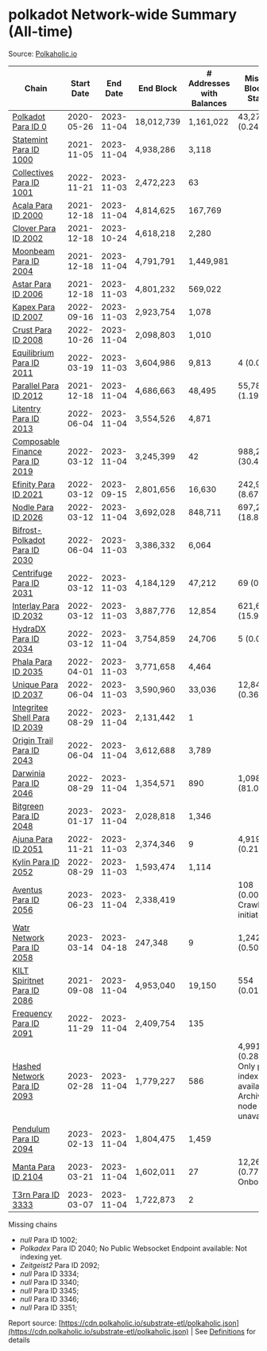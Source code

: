 # polkadot Network-wide Summary (All-time)

Source: [Polkaholic.io](https://polkaholic.io)


| Chain            | Start Date | End Date | End Block | # Addresses with Balances | Missing Blocks / Status |
| ---------------- | ---------- | ---------| --------- | ------------------------- | ----------------------- |
| [Polkadot Para ID 0](/polkadot/0-polkadot) | 2020-05-26 | 2023-11-04 | 18,012,739 |  1,161,022 | 43,274 (0.24%)  |
| [Statemint Para ID 1000](/polkadot/1000-statemint) | 2021-11-05 | 2023-11-04 | 4,938,286 |  3,118 |    |
| [Collectives Para ID 1001](/polkadot/1001-collectives) | 2022-11-21 | 2023-11-03 | 2,472,223 |  63 |    |
| [Acala Para ID 2000](/polkadot/2000-acala) | 2021-12-18 | 2023-11-04 | 4,814,625 |  167,769 |    |
| [Clover Para ID 2002](/polkadot/2002-clover) | 2021-12-18 | 2023-10-24 | 4,618,218 |  2,280 |    |
| [Moonbeam Para ID 2004](/polkadot/2004-moonbeam) | 2021-12-18 | 2023-11-04 | 4,791,791 |  1,449,981 |    |
| [Astar Para ID 2006](/polkadot/2006-astar) | 2021-12-18 | 2023-11-03 | 4,801,232 |  569,022 |    |
| [Kapex Para ID 2007](/polkadot/2007-kapex) | 2022-09-16 | 2023-11-03 | 2,923,754 |  1,078 |    |
| [Crust Para ID 2008](/polkadot/2008-crust) | 2022-10-26 | 2023-11-04 | 2,098,803 |  1,010 |    |
| [Equilibrium Para ID 2011](/polkadot/2011-equilibrium) | 2022-03-19 | 2023-11-03 | 3,604,986 |  9,813 | 4 (0.00%)  |
| [Parallel Para ID 2012](/polkadot/2012-parallel) | 2021-12-18 | 2023-11-04 | 4,686,663 |  48,495 | 55,783 (1.19%)  |
| [Litentry Para ID 2013](/polkadot/2013-litentry) | 2022-06-04 | 2023-11-04 | 3,554,526 |  4,871 |    |
| [Composable Finance Para ID 2019](/polkadot/2019-composable) | 2022-03-12 | 2023-11-04 | 3,245,399 |  42 | 988,229 (30.45%)  |
| [Efinity Para ID 2021](/polkadot/2021-efinity) | 2022-03-12 | 2023-09-15 | 2,801,656 |  16,630 | 242,949 (8.67%)  |
| [Nodle Para ID 2026](/polkadot/2026-nodle) | 2022-03-12 | 2023-11-04 | 3,692,028 |  848,711 | 697,249 (18.89%)  |
| [Bifrost-Polkadot Para ID 2030](/polkadot/2030-bifrost-dot) | 2022-06-04 | 2023-11-03 | 3,386,332 |  6,064 |    |
| [Centrifuge Para ID 2031](/polkadot/2031-centrifuge) | 2022-03-12 | 2023-11-03 | 4,184,129 |  47,212 | 69 (0.00%)  |
| [Interlay Para ID 2032](/polkadot/2032-interlay) | 2022-03-12 | 2023-11-03 | 3,887,776 |  12,854 | 621,626 (15.99%)  |
| [HydraDX Para ID 2034](/polkadot/2034-hydradx) | 2022-03-12 | 2023-11-04 | 3,754,859 |  24,706 | 5 (0.00%)  |
| [Phala Para ID 2035](/polkadot/2035-phala) | 2022-04-01 | 2023-11-03 | 3,771,658 |  4,464 |    |
| [Unique Para ID 2037](/polkadot/2037-unique) | 2022-06-04 | 2023-11-03 | 3,590,960 |  33,036 | 12,840 (0.36%)  |
| [Integritee Shell Para ID 2039](/polkadot/2039-integritee-shell) | 2022-08-29 | 2023-11-04 | 2,131,442 |  1 |    |
| [Origin Trail Para ID 2043](/polkadot/2043-origintrail) | 2022-06-04 | 2023-11-04 | 3,612,688 |  3,789 |    |
| [Darwinia Para ID 2046](/polkadot/2046-darwinia) | 2022-08-29 | 2023-11-04 | 1,354,571 |  890 | 1,098,047 (81.06%)  |
| [Bitgreen Para ID 2048](/polkadot/2048-bitgreen) | 2023-01-17 | 2023-11-04 | 2,028,818 |  1,346 |    |
| [Ajuna Para ID 2051](/polkadot/2051-ajuna) | 2022-11-21 | 2023-11-03 | 2,374,346 |  9 | 4,919 (0.21%)  |
| [Kylin Para ID 2052](/polkadot/2052-kylin) | 2022-08-29 | 2023-11-03 | 1,593,474 |  1,114 |    |
| [Aventus Para ID 2056](/polkadot/2056-aventus) | 2023-06-23 | 2023-11-04 | 2,338,419 |   | 108 (0.00%) Crawling initiated |
| [Watr Network Para ID 2058](/polkadot/2058-watr) | 2023-03-14 | 2023-04-18 | 247,348 |  9 | 1,242 (0.50%)  |
| [KILT Spiritnet Para ID 2086](/polkadot/2086-kilt) | 2021-09-08 | 2023-11-04 | 4,953,040 |  19,150 | 554 (0.01%)  |
| [Frequency Para ID 2091](/polkadot/2091-frequency) | 2022-11-29 | 2023-11-04 | 2,409,754 |  135 |    |
| [Hashed Network Para ID 2093](/polkadot/2093-hashed) | 2023-02-28 | 2023-11-04 | 1,779,227 |  586 | 4,991 (0.28%) Only partial index available: Archive node unavailable |
| [Pendulum Para ID 2094](/polkadot/2094-pendulum) | 2023-02-13 | 2023-11-04 | 1,804,475 |  1,459 |    |
| [Manta Para ID 2104](/polkadot/2104-manta) | 2023-03-21 | 2023-11-04 | 1,602,011 |  27 | 12,262 (0.77%) Onboarding |
| [T3rn Para ID 3333](/polkadot/3333-t3rn) | 2023-03-07 | 2023-11-04 | 1,722,873 |  2 |    |

Missing chains


* *null* Para ID 1002; 
* *Polkadex* Para ID 2040; No Public Websocket Endpoint available: Not indexing yet.
* *Zeitgeist2* Para ID 2092; 
* *null* Para ID 3334; 
* *null* Para ID 3340; 
* *null* Para ID 3345; 
* *null* Para ID 3346; 
* *null* Para ID 3351; 

Report source: [https://cdn.polkaholic.io/substrate-etl/polkaholic.json](https://cdn.polkaholic.io/substrate-etl/polkaholic.json) | See [Definitions](/DEFINITIONS.md) for details
